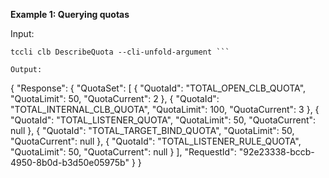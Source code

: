 **Example 1: Querying quotas**



Input: 

```
tccli clb DescribeQuota --cli-unfold-argument ```

Output: 
```
{
    "Response": {
        "QuotaSet": [
            {
                "QuotaId": "TOTAL_OPEN_CLB_QUOTA",
                "QuotaLimit": 50,
                "QuotaCurrent": 2
            },
            {
                "QuotaId": "TOTAL_INTERNAL_CLB_QUOTA",
                "QuotaLimit": 100,
                "QuotaCurrent": 3
            },
            {
                "QuotaId": "TOTAL_LISTENER_QUOTA",
                "QuotaLimit": 50,
                "QuotaCurrent": null
            },
            {
                "QuotaId": "TOTAL_TARGET_BIND_QUOTA",
                "QuotaLimit": 50,
                "QuotaCurrent": null
            },
            {
                "QuotaId": "TOTAL_LISTENER_RULE_QUOTA",
                "QuotaLimit": 50,
                "QuotaCurrent": null
            }
        ],
        "RequestId": "92e23338-bccb-4950-8b0d-b3d50e05975b"
    }
}
```

